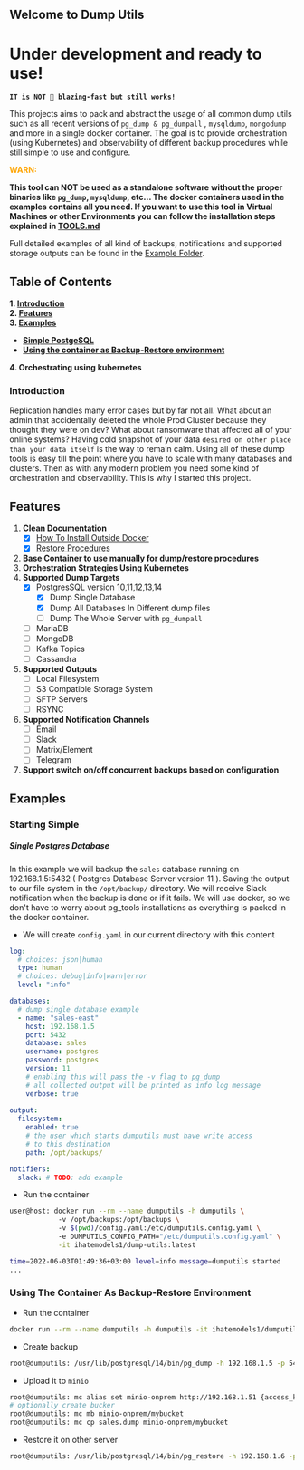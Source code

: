 ## Welcome to Dump Utils 

# Under development and ready to use!

**`IT is NOT 🚀 blazing-fast but still works!`**

This projects aims to pack and abstract the usage of all common dump utils such as all recent versions of `pg_dump & pg_dumpall` , `mysqldump`, `mongodump` and more in a single docker container. The goal is to provide orchestration (using Kubernetes) and observability of different backup procedures while still simple to use and configure.

**<p style='color:orange'>WARN:</p> This tool can NOT be used as a standalone software without the proper binaries like `pg_dump`, `mysqldump`, etc... The docker containers used in the examples contains all you need. If you want to use this tool in Virtual Machines or other Environments you can follow the installation steps explained in [TOOLS.md](docs/tools.md)** 

Full detailed examples of all kind of backups, notifications and supported storage outputs can be found in the [Example Folder](example).

## Table of Contents
**1. [Introduction](#Introduction)**  
**2. [Features](#Features)**  
**3. [Examples](#Examples)** 
   - **[Simple PostgeSQL](<#single-postgres-database>)**
   - **[Using the container as Backup-Restore environment](<#using-the-container-as-backup-restore-environment>)**  

**4. Orchestrating using kubernetes**

### Introduction

Replication handles many error cases but by far not all. What about an admin that accidentally deleted the whole Prod Cluster because they thought they were on dev? What about ransomware that affected all of your online systems? Having cold snapshot of your data `desired on other place than your data itself` is the way to remain calm. Using all of these dump tools is easy till the point where you have to scale with many databases and clusters. Then as with any modern problem you need some kind of orchestration and observability. This is why I started this project. 

## Features

1. **Clean Documentation** 
   - [x] [How To Install Outside Docker](docs/INSTALL.md)
   - [x] [Restore Procedures](docs/RESTORE.md)
2. **Base Container to use manually for dump/restore procedures**
3. **Orchestration Strategies Using Kubernetes** 
4. **Supported Dump Targets**
    - [x] PostgresSQL version 10,11,12,13,14
      - [x] Dump Single Database
      - [x] Dump All Databases In Different dump files
      - [ ] Dump The Whole Server with `pg_dumpall`
    - [ ] MariaDB 
    - [ ] MongoDB
    - [ ] Kafka Topics
    - [ ] Cassandra
5. **Supported Outputs**
    - [ ] Local Filesystem
    - [ ] S3 Compatible Storage System
    - [ ] SFTP Servers
    - [ ] RSYNC 
6. **Supported Notification Channels**
    - [ ] Email
    - [ ] Slack
    - [ ] Matrix/Element
    - [ ] Telegram
7. **Support switch on/off concurrent backups based on configuration**
## Examples

### Starting Simple

##### Single Postgres Database

In this example we will backup the `sales` database running on 192.168.1.5:5432 ( Postgres Database Server version 11 ). Saving the output to our file system in the `/opt/backup/` directory. We will receive Slack notification when the backup is done or if it fails. We will use docker, so we don't have to worry about pg_tools installations as everything is packed in the docker container.  

- We will create `config.yaml` in our current directory with this content

```yaml
log:
  # choices: json|human
  type: human
  # choices: debug|info|warn|error
  level: "info"

databases:
  # dump single database example
  - name: "sales-east"
    host: 192.168.1.5
    port: 5432
    database: sales
    username: postgres
    password: postgres
    version: 11
    # enabling this will pass the -v flag to pg_dump
    # all collected output will be printed as info log message
    verbose: true
    
output:
  filesystem:
    enabled: true
    # the user which starts dumputils must have write access
    # to this destination
    path: /opt/backups/

notifiers:
  slack: # TODO: add example
```

- Run the container

```bash
user@host: docker run --rm --name dumputils -h dumputils \ 
            -v /opt/backups:/opt/backups \ 
            -v $(pwd)/config.yaml:/etc/dumputils.config.yaml \ 
            -e DUMPUTILS_CONFIG_PATH="/etc/dumputils.config.yaml" \
            -it ihatemodels1/dump-utils:latest 

time=2022-06-03T01:49:36+03:00 level=info message=dumputils started
...
```

### Using The Container As Backup-Restore Environment

- Run the container

```bash
docker run --rm --name dumputils -h dumputils -it ihatemodels1/dumputils-base:latest /bin/bash
```

- Create backup

```bash
root@dumputils: /usr/lib/postgresql/14/bin/pg_dump -h 192.168.1.5 -p 5432 -U postgres -Fc -Z 9 sales -f sales.dump
```

- Upload it to `minio`

```bash
root@dumputils: mc alias set minio-onprem http://192.168.1.51 {access_key} {secret_key}
# optionally create bucker
root@dumputils: mc mb minio-onprem/mybucket
root@dumputils: mc cp sales.dump minio-onprem/mybucket
```

- Restore it on other server

```bash
root@dumputils: /usr/lib/postgresql/14/bin/pg_restore -h 192.168.1.6 -p 5432 -U postgres -d sales_old sales.dump
```
